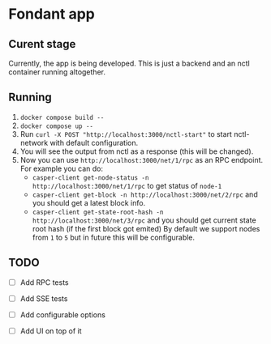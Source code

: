 # Fondant app

## Curent stage

Currently, the app is being developed. This is just a backend and an nctl container running altogether. 

## Running

1. `docker compose build --`
2. `docker compose up --`
3. Run `curl -X POST "http://localhost:3000/nctl-start"` to start nctl-network with default configuration.
4. You will see the output from nctl as a response (this will be changed).
5. Now you can use `http://localhost:3000/net/1/rpc` as an RPC endpoint. For example you can do:
    - `casper-client get-node-status -n http://localhost:3000/net/1/rpc` to get status of `node-1` 
    - `casper-client get-block -n http://localhost:3000/net/2/rpc` and you should get a latest block info.
    - `casper-client get-state-root-hash -n http://localhost:3000/net/3/rpc` and you should get current state root hash (if the first block got emited)
    By default we support nodes from `1` to `5` but in future this will be configurable.

## TODO
- [ ] Add RPC tests
- [ ] Add SSE tests
- [ ] Add configurable options
- [ ] Add UI on top of it





